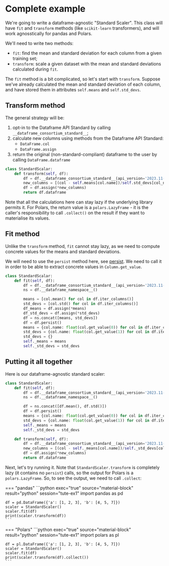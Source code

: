 # Complete example

We're going to write a dataframe-agnostic "Standard Scaler". This class will have
`fit` and `transform` methods (like `scikit-learn` transformers), and will work
agnosstically for pandas and Polars.

We'll need to write two methods:
- `fit`: find the mean and standard deviation for each column from a given training set;
- `transform`: scale a given dataset with the mean and standard deviations calculated
  during `fit`.

The `fit` method is a bit complicated, so let's start with `transform`.
Suppose we've already calculated the mean and standard deviation of each column, and have
stored them in attributes `self.means` and `self.std_devs`.

## Transform method

The general strategy will be:
1. opt-in to the Dataframe API Standard by calling `__dataframe_consortium_standard__`;
2. calculate new columns using methods from the Dataframe API Standard:
   - `DataFrame.col`
   - `DataFrame.assign`
3. return the original (non-standard-compliant) dataframe to the user by calling
   `DataFrame.dataframe`

```python
class StandardScalar:
    def transform(self, df):
        df = df.__dataframe_consortium_standard__(api_version='2023.11-beta')
        new_columns = [(col - self.means[col.name])/self.std_devs[col_name] for col in df.iter_columns()]
        df = df.assign(*new_columns)
        return df.dataframe
```

Note that all the calculations here can stay lazy if the underlying library permits it.
For Polars, the return value is a `polars.LazyFrame` - it is the caller's responsibility to
call `.collect()` on the result if they want to materialise its values.

## Fit method

Unlike the `transform` method, `fit` cannot stay lazy, as we need to compute concrete values
for the means and standard deviations.

We will need to use the `persist` method here, see [persist](persist.md).
We need to call it in order to be able to extract concrete values in `Column.get_value`.

```python
class StandardScalar:
    def fit(self, df):
        df = df.__dataframe_consortium_standard__(api_version='2023.11-beta')
        ns = df.__dataframe_namespace__()

        means = [col.mean() for col in df.iter_columns()]
        std_devs = [col.std() for col in df.iter_columns()]
        df_means = df.assign(*means)
        df_std_devs = df.assign(*std_devs)
        df = ns.concat([means, std_devs])
        df = df.persist()
        means = {col.name: float(col.get_value(0)) for col in df.iter_columns()}
        std_devs = {col.name: float(col.get_value(1)) for col in df.iter_columns()}
        std_devs = {}
        self._means = means
        self._std_devs = std_devs
```

## Putting it all together

Here is our dataframe-agnostic standard scaler:
```python exec="1" source="above" session="tute-ex1"
class StandardScaler:
    def fit(self, df):
        df = df.__dataframe_consortium_standard__(api_version='2023.11-beta')
        ns = df.__dataframe_namespace__()

        df = ns.concat([df.mean(), df.std()])
        df = df.persist()
        means = {col.name: float(col.get_value(0)) for col in df.iter_columns()}
        std_devs = {col.name: float(col.get_value(1)) for col in df.iter_columns()}
        self._means = means
        self._std_devs = std_devs

    def transform(self, df):
        df = df.__dataframe_consortium_standard__(api_version='2023.11-beta')
        new_columns = [(col - self._means[col.name])/self._std_devs[col.name] for col in df.iter_columns()]
        df = df.assign(*new_columns)
        return df.dataframe
```

Next, let's try running it. Note that `StandardScaler.transform` is completely lazy (it contains no `persist`)
calls, so the output for Polars is a `polars.LazyFrame`. So, to see the output, we need to call `.collect`:

=== "pandas"
    ```python exec="true" source="material-block" result="python" session="tute-ex1"
    import pandas as pd

    df = pd.DataFrame({'a': [1, 2, 3], 'b': [4, 5, 7]})
    scaler = StandardScaler()
    scaler.fit(df)
    print(scaler.transform(df))
    ```

=== "Polars"
    ```python exec="true" source="material-block" result="python" session="tute-ex1"
    import polars as pl

    df = pl.DataFrame({'a': [1, 2, 3], 'b': [4, 5, 7]})
    scaler = StandardScaler()
    scaler.fit(df)
    print(scaler.transform(df).collect())
    ```
